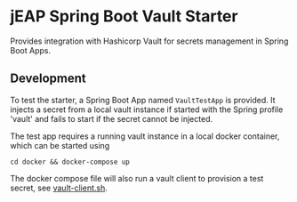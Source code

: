 # jEAP Spring Boot Vault Starter

Provides integration with Hashicorp Vault for secrets management in Spring Boot Apps.

## Development

To test the starter, a Spring Boot App named ```VaultTestApp``` is provided. It injects a secret from a local vault
instance if started with the Spring profile 'vault' and fails to start if the secret cannot be injected.

The test app requires a running vault instance in a local docker container, which can be started using

```shell
cd docker && docker-compose up
```

The docker compose file will also run a vault client to provision a test secret,
see [vault-client.sh](docker/vault-client.sh).
